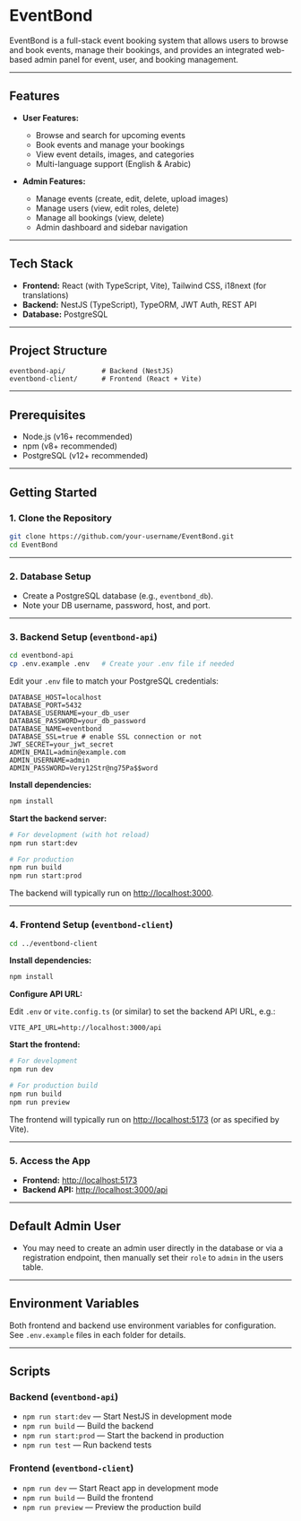# EventBond

EventBond is a full-stack event booking system that allows users to browse and book events, manage their bookings, and provides an integrated web-based admin panel for event, user, and booking management.

---

## Features

- **User Features:**
  - Browse and search for upcoming events
  - Book events and manage your bookings
  - View event details, images, and categories
  - Multi-language support (English & Arabic)

- **Admin Features:**
  - Manage events (create, edit, delete, upload images)
  - Manage users (view, edit roles, delete)
  - Manage all bookings (view, delete)
  - Admin dashboard and sidebar navigation

---

## Tech Stack

- **Frontend:** React (with TypeScript, Vite), Tailwind CSS, i18next (for translations)
- **Backend:** NestJS (TypeScript), TypeORM, JWT Auth, REST API
- **Database:** PostgreSQL

---

## Project Structure

```
eventbond-api/         # Backend (NestJS)
eventbond-client/      # Frontend (React + Vite)
```

---

## Prerequisites

- Node.js (v16+ recommended)
- npm (v8+ recommended)
- PostgreSQL (v12+ recommended)

---

## Getting Started

### 1. **Clone the Repository**

```bash
git clone https://github.com/your-username/EventBond.git
cd EventBond
```

---

### 2. **Database Setup**

- Create a PostgreSQL database (e.g., `eventbond_db`).
- Note your DB username, password, host, and port.

---

### 3. **Backend Setup (`eventbond-api`)**

```bash
cd eventbond-api
cp .env.example .env   # Create your .env file if needed
```

Edit your `.env` file to match your PostgreSQL credentials:

```
DATABASE_HOST=localhost
DATABASE_PORT=5432
DATABASE_USERNAME=your_db_user
DATABASE_PASSWORD=your_db_password
DATABASE_NAME=eventbond
DATABASE_SSL=true # enable SSL connection or not
JWT_SECRET=your_jwt_secret
ADMIN_EMAIL=admin@example.com
ADMIN_USERNAME=admin
ADMIN_PASSWORD=Very12Str@ng75Pa$$word
```

**Install dependencies:**
```bash
npm install
```

**Start the backend server:**
```bash
# For development (with hot reload)
npm run start:dev

# For production
npm run build
npm run start:prod
```

The backend will typically run on [http://localhost:3000](http://localhost:3000).

---

### 4. **Frontend Setup (`eventbond-client`)**

```bash
cd ../eventbond-client
```

**Install dependencies:**
```bash
npm install
```

**Configure API URL:**

Edit `.env` or `vite.config.ts` (or similar) to set the backend API URL, e.g.:
```
VITE_API_URL=http://localhost:3000/api
```

**Start the frontend:**
```bash
# For development
npm run dev

# For production build
npm run build
npm run preview
```

The frontend will typically run on [http://localhost:5173](http://localhost:5173) (or as specified by Vite).

---

### 5. **Access the App**

- **Frontend:** [http://localhost:5173](http://localhost:5173)
- **Backend API:** [http://localhost:3000/api](http://localhost:3000/api)

---

## Default Admin User

- You may need to create an admin user directly in the database or via a registration endpoint, then manually set their `role` to `admin` in the users table.

---

## Environment Variables

Both frontend and backend use environment variables for configuration. See `.env.example` files in each folder for details.

---

## Scripts

### Backend (`eventbond-api`)
- `npm run start:dev` — Start NestJS in development mode
- `npm run build` — Build the backend
- `npm run start:prod` — Start the backend in production
- `npm run test` — Run backend tests

### Frontend (`eventbond-client`)
- `npm run dev` — Start React app in development mode
- `npm run build` — Build the frontend
- `npm run preview` — Preview the production build
